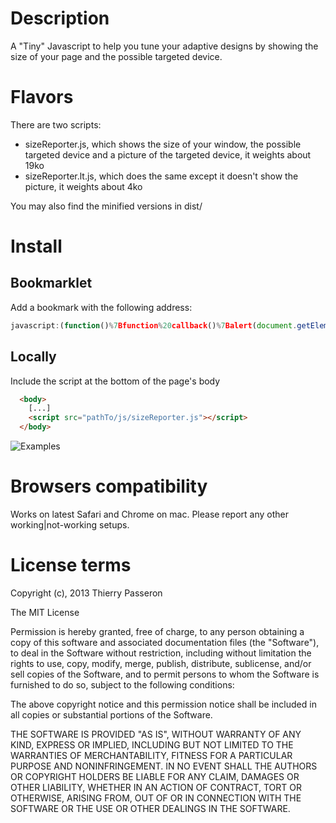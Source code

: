 # Description

A "Tiny" Javascript to help you tune your adaptive designs by showing the size of your page and the possible targeted device.

# Flavors

There are two scripts:

* sizeReporter.js, which shows the size of your window, the possible targeted device and a picture of the targeted device, it weights about 19ko
* sizeReporter.lt.js, which does the same except it doesn't show the picture, it weights about 4ko

You may also find the minified versions in dist/

# Install

## Bookmarklet

Add a bookmark with the following address:

```js
javascript:(function()%7Bfunction%20callback()%7Balert(document.getElementById('SizeReporter')%3F'You%20may%20drag%20the%20block%20anywhere%20in%20the%20window'%3A'Failed%20to%20load%20SizeReporter')%7Dvar%20s%3Ddocument.createElement(%22script%22)%3Bs.src%3D%22http%3A%2F%2Fgithub.com%2FOrion98MC%2FsizeReporter.js%2Fraw%2Fmaster%2FsizeReporter.js%22%3Bif(s.addEventListener)%7Bs.addEventListener(%22load%22%2Ccallback%2Cfalse)%7Delse%20if(s.readyState)%7Bs.onreadystatechange%3Dcallback%7Ddocument.body.appendChild(s)%3B%7D)()
```

## Locally

Include the script at the bottom of the page's body

```html
  <body>
    [...]
    <script src="pathTo/js/sizeReporter.js"></script>
  </body>
```

![Examples](http://i40.tinypic.com/2ik9sud.jpg)

# Browsers compatibility

Works on latest Safari and Chrome on mac. Please report any other working|not-working setups.

# License terms

Copyright (c), 2013 Thierry Passeron

The MIT License

Permission is hereby granted, free of charge, to any person obtaining a copy
of this software and associated documentation files (the "Software"), to
deal in the Software without restriction, including without limitation the
rights to use, copy, modify, merge, publish, distribute, sublicense, and/or
sell copies of the Software, and to permit persons to whom the Software is
furnished to do so, subject to the following conditions:

The above copyright notice and this permission notice shall be included in
all copies or substantial portions of the Software.

THE SOFTWARE IS PROVIDED "AS IS", WITHOUT WARRANTY OF ANY KIND, EXPRESS OR
IMPLIED, INCLUDING BUT NOT LIMITED TO THE WARRANTIES OF MERCHANTABILITY,
FITNESS FOR A PARTICULAR PURPOSE AND NONINFRINGEMENT. IN NO EVENT SHALL THE
AUTHORS OR COPYRIGHT HOLDERS BE LIABLE FOR ANY CLAIM, DAMAGES OR OTHER
LIABILITY, WHETHER IN AN ACTION OF CONTRACT, TORT OR OTHERWISE, ARISING
FROM, OUT OF OR IN CONNECTION WITH THE SOFTWARE OR THE USE OR OTHER DEALINGS
IN THE SOFTWARE.
